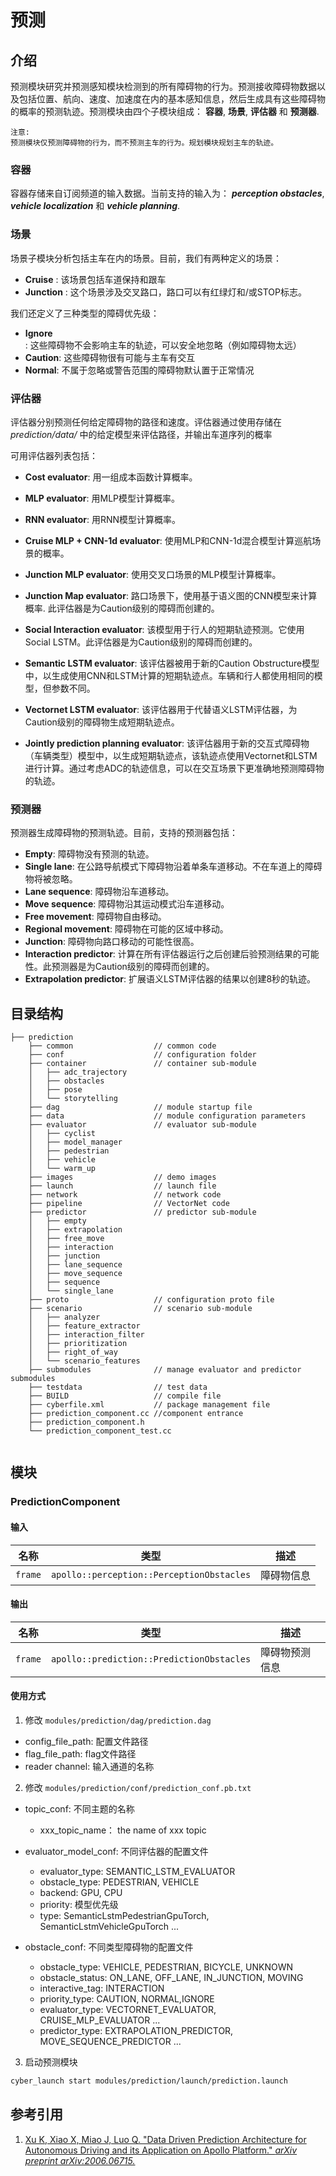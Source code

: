 # 预测

## 介绍
预测模块研究并预测感知模块检测到的所有障碍物的行为。预测接收障碍物数据以及包括位置、航向、速度、加速度在内的基本感知信息，然后生成具有这些障碍物的概率的预测轨迹。预测模块由四个子模块组成：  **容器**, **场景**, **评估器** 和 **预测器**. 


```
注意:
预测模块仅预测障碍物的行为，而不预测主车的行为。规划模块规划主车的轨迹。
```

### 容器

容器存储来自订阅频道的输入数据。当前支持的输入为： **_perception obstacles_**, **_vehicle localization_** 和 **_vehicle planning_**.

### 场景

场景子模块分析包括主车在内的场景。目前，我们有两种定义的场景：

- **Cruise** : 该场景包括车道保持和跟车
- **Junction** : 这个场景涉及交叉路口，路口可以有红绿灯和/或STOP标志。

我们还定义了三种类型的障碍优先级：

- **Ignore**: 这些障碍物不会影响主车的轨迹，可以安全地忽略（例如障碍物太远）
- **Caution**: 这些障碍物很有可能与主车有交互
- **Normal**: 不属于忽略或警告范围的障碍物默认置于正常情况


### 评估器

评估器分别预测任何给定障碍物的路径和速度。评估器通过使用存储在 _prediction/data/_ 中的给定模型来评估路径，并输出车道序列的概率

可用评估器列表包括：

* **Cost evaluator**: 用一组成本函数计算概率。

* **MLP evaluator**: 用MLP模型计算概率。

* **RNN evaluator**: 用RNN模型计算概率。

* **Cruise MLP + CNN-1d evaluator**: 使用MLP和CNN-1d混合模型计算巡航场景的概率。

* **Junction MLP evaluator**: 使用交叉口场景的MLP模型计算概率。

* **Junction Map evaluator**: 路口场景下，使用基于语义图的CNN模型来计算概率. 此评估器是为Caution级别的障碍而创建的。

* **Social Interaction evaluator**: 该模型用于行人的短期轨迹预测。它使用Social LSTM。此评估器是为Caution级别的障碍而创建的。

* **Semantic LSTM evaluator**: 该评估器被用于新的Caution Obstructure模型中，以生成使用CNN和LSTM计算的短期轨迹点。车辆和行人都使用相同的模型，但参数不同。

* **Vectornet LSTM evaluator**: 该评估器用于代替语义LSTM评估器，为Caution级别的障碍物生成短期轨迹点。 

* **Jointly prediction planning evaluator**: 该评估器用于新的交互式障碍物（车辆类型）模型中，以生成短期轨迹点，该轨迹点使用Vectornet和LSTM进行计算。通过考虑ADC的轨迹信息，可以在交互场景下更准确地预测障碍物的轨迹。

### 预测器

预测器生成障碍物的预测轨迹。目前，支持的预测器包括：

* **Empty**: 障碍物没有预测的轨迹。
* **Single lane**: 在公路导航模式下障碍物沿着单条车道移动。不在车道上的障碍物将被忽略。
* **Lane sequence**: 障碍物沿车道移动。
* **Move sequence**: 障碍物沿其运动模式沿车道移动。
* **Free movement**: 障碍物自由移动。
* **Regional movement**: 障碍物在可能的区域中移动。
* **Junction**: 障碍物向路口移动的可能性很高。
* **Interaction predictor**: 计算在所有评估器运行之后创建后验预测结果的可能性。此预测器是为Caution级别的障碍而创建的。
* **Extrapolation predictor**: 扩展语义LSTM评估器的结果以创建8秒的轨迹。

## 目录结构

```
├── prediction
    ├── common                  // common code        
    ├── conf                    // configuration folder   
    ├── container               // container sub-module
    │   ├── adc_trajectory   
    │   ├── obstacles 
    │   ├── pose   
    │   └── storytelling              
    ├── dag                     // module startup file     
    ├── data                    // module configuration parameters
    ├── evaluator               // evaluator sub-module
    │   ├── cyclist   
    │   ├── model_manager 
    │   ├── pedestrian
    │   ├── vehicle     
    │   └── warm_up            
    ├── images                  // demo images
    ├── launch                  // launch file
    ├── network                 // network code
    ├── pipeline                // VectorNet code
    ├── predictor               // predictor sub-module
    │   ├── empty   
    │   ├── extrapolation 
    │   ├── free_move
    │   ├── interaction   
    │   ├── junction 
    │   ├── lane_sequence  
    │   ├── move_sequence   
    │   ├── sequence    
    │   └── single_lane            
    ├── proto                   // configuration proto file
    ├── scenario                // scenario sub-module
    │   ├── analyzer   
    │   ├── feature_extractor 
    │   ├── interaction_filter
    │   ├── prioritization   
    │   ├── right_of_way   
    │   └── scenario_features            
    ├── submodules              // manage evaluator and predictor submodules
    ├── testdata                // test data
    ├── BUILD                   // compile file
    ├── cyberfile.xml           // package management file
    ├── prediction_component.cc //component entrance
    ├── prediction_component.h   
    └── prediction_component_test.cc
    
```

## 模块

### PredictionComponent

#### 输入

| 名称    | 类型                                             | 描述         |
| ------- | ------------------------------------------------ | ------------------- |
| `frame` | `apollo::perception::PerceptionObstacles` | 障碍物信息 |


#### 输出

| 名称    | 类型                                             | 描述                    |
| ------- | ------------------------------------------------ | ------------------------------ |
| `frame` | `apollo::prediction::PredictionObstacles` | 障碍物预测信息 |

#### 使用方式

1. 修改 `modules/prediction/dag/prediction.dag`

- config\_file_path: 配置文件路径
- flag\_file_path: flag文件路径
- reader channel: 输入通道的名称

2. 修改 `modules/prediction/conf/prediction_conf.pb.txt`

- topic\_conf: 不同主题的名称
  - xxx\_topic_name： the name of xxx topic
- evaluator\_model_conf: 不同评估器的配置文件
  - evaluator\_type: SEMANTIC\_LSTM_EVALUATOR
  - obstacle_type:  PEDESTRIAN, VEHICLE
  - backend: GPU, CPU 
  - priority: 模型优先级
  - type: SemanticLstmPedestrianGpuTorch, SemanticLstmVehicleGpuTorch ...

- obstacle\_conf: 不同类型障碍物的配置文件
  - obstacle\_type: VEHICLE, PEDESTRIAN, BICYCLE, UNKNOWN
  - obstacle\_status: ON\_LANE, OFF\_LANE, IN\_JUNCTION, MOVING
  - interactive\_tag: INTERACTION
  - priority\_type: CAUTION, NORMAL,IGNORE
  - evaluator\_type: VECTORNET\_EVALUATOR, CRUISE\_MLP_EVALUATOR ...
  - predictor\_type: EXTRAPOLATION\_PREDICTOR, MOVE_SEQUENCE\_PREDICTOR ...

3. 启动预测模块

```bash
cyber_launch start modules/prediction/launch/prediction.launch
```

## 参考引用

1. [Xu K, Xiao X, Miao J, Luo Q. "Data Driven Prediction Architecture for Autonomous Driving and its Application on Apollo Platform." *arXiv preprint arXiv:2006.06715.* ](https://arxiv.org/pdf/2006.06715.pdf)
